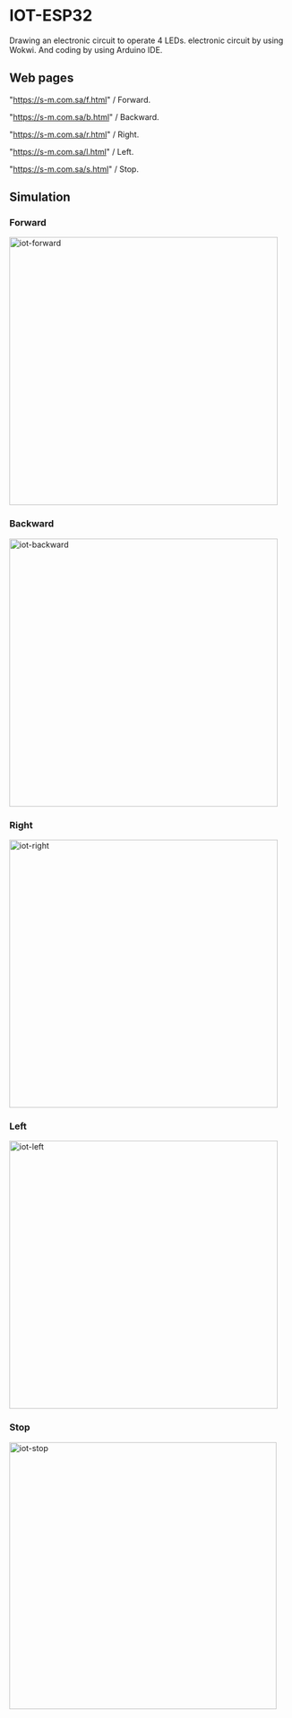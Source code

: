 # IOT-ESP32
Drawing an electronic circuit to operate 4 LEDs.
electronic circuit by using Wokwi. And coding by using Arduino IDE.
## Web pages
"https://s-m.com.sa/f.html" / Forward.

"https://s-m.com.sa/b.html" / Backward.

"https://s-m.com.sa/r.html" / Right.

"https://s-m.com.sa/l.html" / Left.

"https://s-m.com.sa/s.html" / Stop.
## Simulation
### Forward
<img width="479" alt="iot-forward" src="https://github.com/Razanalshaeri/IOT-ESP32/assets/135154136/a9f38513-0bc3-4e4f-a039-770c58e33b5a">

### Backward
<img width="479" alt="iot-backward" src="https://github.com/Razanalshaeri/IOT-ESP32/assets/135154136/0c634203-5f5e-425a-9194-08544b6952ea">

### Right
<img width="479" alt="iot-right" src="https://github.com/Razanalshaeri/IOT-ESP32/assets/135154136/dbb06d15-96dd-44f7-a913-b672b1579bb5">

### Left
<img width="479" alt="iot-left" src="https://github.com/Razanalshaeri/IOT-ESP32/assets/135154136/51e6b8e3-74c8-4ac2-9727-c7908610961a">

### Stop
<img width="477" alt="iot-stop" src="https://github.com/Razanalshaeri/IOT-ESP32/assets/135154136/f669874d-30bd-4d15-8ccf-aa7691f648cb">
